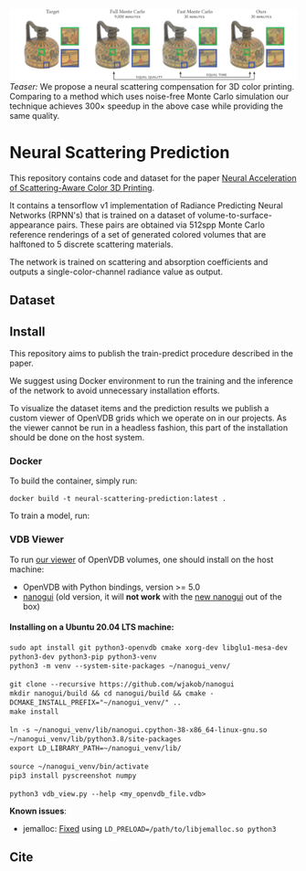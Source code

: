 ![Teaser](teaser.jpg)
*Teaser:* We propose a neural scattering compensation for 3D color printing. Comparing to a method which uses noise-free Monte Carlo
simulation our technique achieves 300× speedup in the above case while providing the same quality.
# Neural Scattering Prediction

This repository contains code and dataset for the paper [Neural Acceleration of Scattering-Aware Color 3D Printing](https://cgg.mff.cuni.cz/publications/neural-acceleration-of-scattering-aware-color-3d-printing/). 

It contains a tensorflow v1 implementation of Radiance Predicting Neural Networks (RPNN's) that is trained on a dataset of volume-to-surface-appearance pairs.
These pairs are obtained via 512spp Monte Carlo reference renderings of a set of generated colored volumes that are halftoned to 5 discrete scattering materials.

The network is trained on scattering and absorption coefficients and outputs a single-color-channel radiance value as output.

## Dataset



## Install

This repository aims to publish the train-predict procedure described in the paper.

We suggest using Docker environment to run the training and the inference of the network 
to avoid unnecessary installation efforts.

To visualize the dataset items and the prediction results we publish a custom viewer
of OpenVDB grids which we operate on in our projects. As the viewer cannot be run in 
a headless fashion, this part of the installation should be done on the host system.

### Docker

To build the container, simply run:

```
docker build -t neural-scattering-prediction:latest .
```

To train a model, run:


### VDB Viewer

To run [our viewer](vdb_view.py) of OpenVDB volumes, one should install on the host machine:

* OpenVDB with Python bindings, version >= 5.0
* [nanogui](https://github.com/wjakob/nanogui) (old version, it will **not work** with the [new nanogui](https://github.com/mitsuba-renderer/nanogui) out of the box)

#### Installing on a Ubuntu 20.04 LTS machine:

```
sudo apt install git python3-openvdb cmake xorg-dev libglu1-mesa-dev python3-dev python3-pip python3-venv
python3 -m venv --system-site-packages ~/nanogui_venv/

git clone --recursive https://github.com/wjakob/nanogui
mkdir nanogui/build && cd nanogui/build && cmake -DCMAKE_INSTALL_PREFIX="~/nanogui_venv/" ..
make install

ln -s ~/nanogui_venv/lib/nanogui.cpython-38-x86_64-linux-gnu.so ~/nanogui_venv/lib/python3.8/site-packages
export LD_LIBRARY_PATH=~/nanogui_venv/lib/

source ~/nanogui_venv/bin/activate
pip3 install pyscreenshot numpy

python3 vdb_view.py --help <my_openvdb_file.vdb>
```
**Known issues**:
 - jemalloc: [Fixed](https://jira.aswf.io/browse/OVDB-134) using `LD_PRELOAD=/path/to/libjemalloc.so python3`

## Cite
